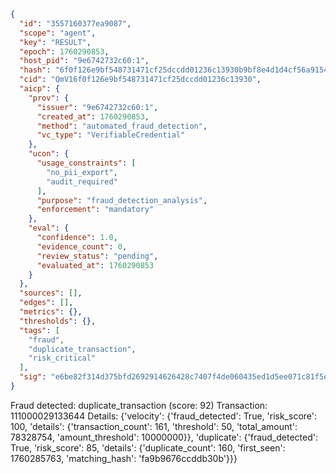 ```json
{
  "id": "3557160377ea9087",
  "scope": "agent",
  "key": "RESULT",
  "epoch": 1760290853,
  "host_pid": "9e6742732c60:1",
  "hash": "6f0f126e9bf548731471cf25dccdd01236c13930b9bf8e4d1d4cf56a9154cfae",
  "cid": "QmV16f0f126e9bf548731471cf25dccdd01236c13930",
  "aicp": {
    "prov": {
      "issuer": "9e6742732c60:1",
      "created_at": 1760290853,
      "method": "automated_fraud_detection",
      "vc_type": "VerifiableCredential"
    },
    "ucon": {
      "usage_constraints": [
        "no_pii_export",
        "audit_required"
      ],
      "purpose": "fraud_detection_analysis",
      "enforcement": "mandatory"
    },
    "eval": {
      "confidence": 1.0,
      "evidence_count": 0,
      "review_status": "pending",
      "evaluated_at": 1760290853
    }
  },
  "sources": [],
  "edges": [],
  "metrics": {},
  "thresholds": {},
  "tags": [
    "fraud",
    "duplicate_transaction",
    "risk_critical"
  ],
  "sig": "e6be82f314d375bfd2692914626428c7407f4de060435ed1d5ee071c81f5ea63"
}
```

Fraud detected: duplicate_transaction (score: 92)
Transaction: 111000029133644
Details: {'velocity': {'fraud_detected': True, 'risk_score': 100, 'details': {'transaction_count': 161, 'threshold': 50, 'total_amount': 78328754, 'amount_threshold': 10000000}}, 'duplicate': {'fraud_detected': True, 'risk_score': 85, 'details': {'duplicate_count': 160, 'first_seen': 1760285763, 'matching_hash': 'fa9b9676ccddb30b'}}}